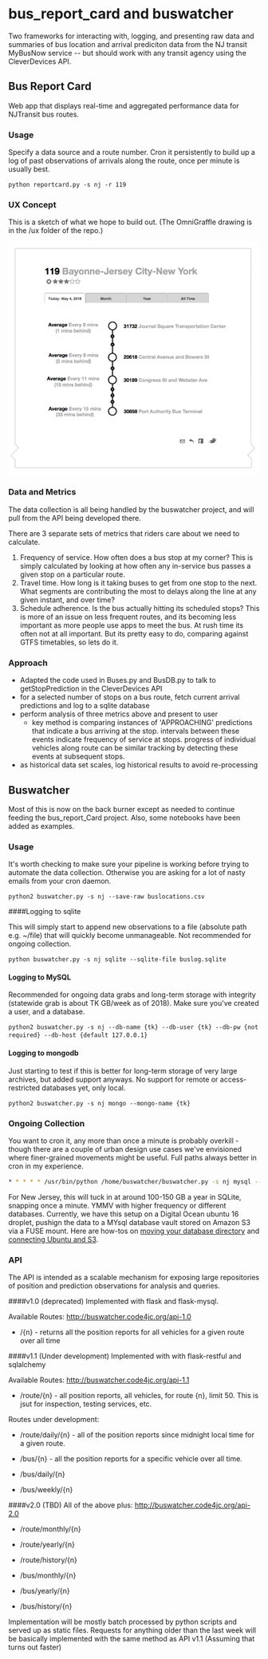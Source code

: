 # bus_report_card and buswatcher

Two frameworks for interacting with, logging, and presenting raw data and summaries of bus location and arrival prediciton data from the NJ transit MyBusNow service -- but should work with any transit agency using the CleverDevices API.



## Bus Report Card
Web app that displays real-time and aggregated performance data for NJTransit bus routes.

### Usage

Specify a data source and a route number. Cron it persistently to build up a log of past observations of arrivals along the route, once per minute is usually best. 
```
python reportcard.py -s nj -r 119
```


### UX Concept

This is a sketch of what we hope to build out. (The OmniGraffle drawing is in the /ux folder of the repo.)

![the thing](reportcard_ux/wireframe.png)



### Data and Metrics
The data collection is all being handled by the buswatcher project, and will pull from the API being developed there.

There are 3 separate sets of metrics that riders care about we need to calculate.

1. Frequency of service. How often does a bus stop at my corner? This is simply calculated by looking at how often any in-service bus passes a given stop on a particular route.
2. Travel time. How long is it taking buses to get from one stop to the next. What segments are contributing the most to delays along the line at any given instant, and over time?
3. Schedule adherence. Is the bus actually hitting its scheduled stops? This is more of an issue on less frequent routes, and its becoming less important as more people use apps to meet the bus. At rush time its often not at all important. But its pretty easy to do, comparing against GTFS timetables, so lets do it.


### Approach

- Adapted the code used in Buses.py and BusDB.py to talk to getStopPrediction in the CleverDevices API
- for a selected number of stops on a bus route, fetch current arrival predictions and log to a sqlite database
- perform analysis of three metrics above and present to user
    - key method is comparing instances of 'APPROACHING' predictions that indicate a bus arriving at the stop. intervals between these events indicate frequency of service at stops. progress of individual vehicles along route can be similar tracking by detecting these events at subsequent stops.
- as historical data set scales, log historical results to avoid re-processing



## Buswatcher

Most of this is now on the back burner except as needed to continue feeding the bus_report_Card project.
Also, some notebooks have been added as examples.

### Usage
It's worth checking to make sure your pipeline is working before trying to automate the data collection. Otherwise you are asking for a lot of nasty emails from your cron daemon.


```
python2 buswatcher.py -s nj --save-raw buslocations.csv
```

####Logging to sqlite

This will simply start to append new observations to a file (absolute path e.g. ~/file) that will quickly become unmanageable. Not recommended for ongoing collection.
```
python buswatcher.py -s nj sqlite --sqlite-file buslog.sqlite
```

#### Logging to MySQL

Recommended for ongoing data grabs and long-term storage with integrity (statewide grab is about TK GB/week as of 2018). Make sure you've created a user, and a database.

```
python2 buswatcher.py -s nj --db-name {tk} --db-user {tk} --db-pw {not required} --db-host {default 127.0.0.1}
```


#### Logging to mongodb

Just starting to test if this is better for long-term storage of very large archives, but added support anyways. No support for remote or access-restricted databases yet, only local.

```
python2 buswatcher.py -s nj mongo --mongo-name {tk}
```


### Ongoing Collection 

You want to cron it, any more than once a minute is probably overkill - though there are a couple of urban design use cases we've envisioned where finer-grained movements might be useful. Full paths always better in cron in my experience.

```bash
* * * * * /usr/bin/python /home/buswatcher/buswatcher.py -s nj mysql --db-name bus_position_log --db-user buswatcher --db-pw njtransit
```

For New Jersey, this will tuck in at around 100-150 GB a year in SQLite, snapping once a minute. YMMV with higher frequency or different databases. Currently, we have this setup on a Digital Ocean ubuntu 16 droplet, pushign the data to a MYsql database vault stored on Amazon S3 via a FUSE mount. Here are how-tos on [moving your database directory](https://www.digitalocean.com/community/tutorials/how-to-move-a-mysql-data-directory-to-a-new-location-on-ubuntu-16-04) and [connecting Ubuntu and S3](https://firefli.de/tutorials/s3fs-and-aws.html). 

### API
The API is intended as a scalable mechanism for exposing large repositories of position and prediction observations for analysis and queries.

####v1.0 (deprecated)
Implemented with flask and flask-mysql.

Available Routes:
http://buswatcher.code4jc.org/api-1.0
- /{n} - returns all the position reports for all vehicles for a given route over all time


####v1.1 (Under development)
Implemented with with flask-restful and sqlalchemy

Available Routes:
http://buswatcher.code4jc.org/api-1.1
- /route/{n} - all position reports, all vehicles, for route {n}, limit 50. This is jsut for inspection, testing services, etc.

Routes under development:

- /route/daily/{n} - all of the position reports since midnight local time for a given route.

- /bus/{n} - all the position reports for a specific  vehicle over all time. 
- /bus/daily/{n} 
- /bus/weekly/{n}


####v2.0 (TBD)
All of the above plus:
http://buswatcher.code4jc.org/api-2.0
- /route/monthly/{n}
- /route/yearly/{n}
- /route/history/{n}

- /bus/monthly/{n}
- /bus/yearly/{n}
- /bus/history/{n}

Implementation will be mostly batch processed by python scripts and served up as static files. Requests for anything older than the last week will be basically implemented with the same method as API v1.1 (Assuming that turns out faster)




